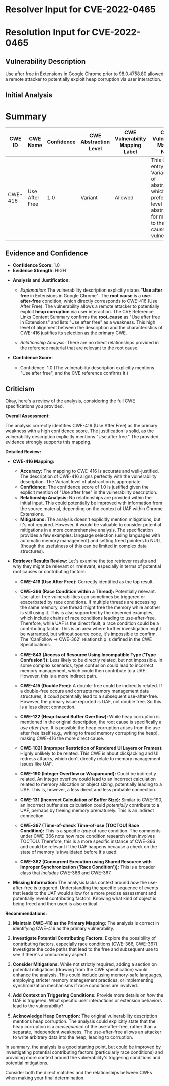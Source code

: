 # Resolver Input for CVE-2022-0465

# Resolution Input for CVE-2022-0465

## Vulnerability Description
Use after free in Extensions in Google Chrome prior to 98.0.4758.80 allowed a remote attacker to potentially exploit heap corruption via user interaction.

## Initial Analysis
# Summary
| CWE ID | CWE Name | Confidence | CWE Abstraction Level | CWE Vulnerability Mapping Label | CWE-Vulnerability Mapping Notes |
|---|---|---|---|---|---|
| CWE-416 | Use After Free | 1.0 | Variant | Allowed | This CWE entry is at the Variant level of abstraction, which is a preferred level of abstraction for mapping to the root causes of vulnerabilities. |

## Evidence and Confidence

*   **Confidence Score:** 1.0
*   **Evidence Strength:** HIGH

- **Analysis and Justification:**  
  - *Explanation:* The vulnerability description explicitly states "**Use after free** in Extensions in Google Chrome". The **root cause** is a **use-after-free** condition, which directly corresponds to CWE-416 (Use After Free). The vulnerability allows a remote attacker to potentially exploit **heap corruption** via user interaction. The CVE Reference Links Content Summary confirms the **root_cause** as "Use after free in Extensions" and lists "Use after free" as a weakness. This high level of alignment between the description and the characteristics of CWE-416 justifies its selection as the primary CWE.

  - *Relationship Analysis:* There are no direct relationships provided in the reference material that are relevant to the root cause.

- **Confidence Score:**  
  - Confidence: 1.0 (The vulnerability description explicitly mentions "Use after free", and the CVE reference confirms it.)

## Criticism
Okay, here's a review of the analysis, considering the full CWE specifications you provided.

**Overall Assessment:**

The analysis correctly identifies CWE-416 (Use After Free) as the primary weakness with a high confidence score. The justification is solid, as the vulnerability description explicitly mentions "Use after free." The provided evidence strongly supports this mapping.

**Detailed Review:**

*   **CWE-416 Mapping:**

    *   **Accuracy:** The mapping to CWE-416 is accurate and well-justified. The description of CWE-416 aligns perfectly with the vulnerability description. The Variant level of abstraction is appropriate.
    *   **Confidence:** The confidence score of 1.0 is justified given the explicit mention of "Use after free" in the vulnerability description.
    *   **Relationship Analysis:** No relationships are provided within the initial input. This could potentially be improved with information from the source material, depending on the context of UAF within Chrome Extensions.
    *   **Mitigations:** The analysis doesn't explicitly mention mitigations, but it's not required. However, it would be valuable to consider potential mitigations in a more comprehensive analysis. The specification provides a few examples: language selection (using languages with automatic memory management) and setting freed pointers to NULL (though the usefulness of this can be limited in complex data structures).

*   **Retriever Results Review:**  Let's examine the top retriever results and why they might be relevant or irrelevant, especially in terms of potential root causes or contributing factors:

    *   **CWE-416 (Use After Free):**  Correctly identified as the top result.

    *   **CWE-366 (Race Condition within a Thread):**  Potentially relevant. Use-after-free vulnerabilities can sometimes be triggered or exacerbated by race conditions. If multiple threads are accessing the same memory, one thread might free the memory while another is still using it. This is also supported by the observed examples, which include chains of race conditions leading to use-after-free. Therefore, while UAF is the direct fault, a race condition could be a contributing factor. This is an area where further investigation might be warranted, but without source code, it's impossible to confirm. The 'CanFollow -> CWE-362' relationship is defined in the CWE Specifications.

    *   **CWE-843 (Access of Resource Using Incompatible Type ('Type Confusion')):**  Less likely to be directly related, but not impossible. In some complex scenarios, type confusion could lead to incorrect memory management, which could then contribute to a UAF. However, this is a more indirect path.

    *   **CWE-415 (Double Free):** A double-free could be indirectly related. If a double-free occurs and corrupts memory management data structures, it *could* potentially lead to a subsequent use-after-free. However, the primary issue reported is UAF, not double free. So this is a less direct connection.

    *   **CWE-122 (Heap-based Buffer Overflow):** While heap corruption is mentioned in the original description, the root cause is specifically a *use after free*. It is possible the heap corruption arises from the use after free itself (e.g., writing to freed memory corrupting the heap), making CWE-416 the more direct cause.

    *   **CWE-1021 (Improper Restriction of Rendered UI Layers or Frames):** Highly unlikely to be related. This CWE is about clickjacking and UI redress attacks, which don't directly relate to memory management issues like UAF.

    *   **CWE-190 (Integer Overflow or Wraparound):** Could be indirectly related. An integer overflow could lead to an incorrect calculation related to memory allocation or object sizing, potentially leading to a UAF. This is, however, a less direct and less probable connection.

    *   **CWE-131 (Incorrect Calculation of Buffer Size):** Similar to CWE-190, an incorrect buffer size calculation could *potentially* contribute to a UAF, perhaps by freeing memory prematurely. This is an indirect connection.

    *   **CWE-367 (Time-of-check Time-of-use (TOCTOU) Race Condition):** This is a specific *type* of race condition. The comments under CWE-366 note how race condition research often involves TOCTOU. Therefore, this is a more specific instance of CWE-366 and could be relevant if the UAF happens because a check on the state of memory is invalidated before it's used.

    *   **CWE-362 (Concurrent Execution using Shared Resource with Improper Synchronization ('Race Condition')):** This is a broader class that *includes* CWE-366 and CWE-367.

*   **Missing Information:** The analysis lacks context around *how* the use-after-free is triggered. Understanding the specific sequence of events that leads to the UAF would allow for a more precise assessment and potentially reveal contributing factors. Knowing what kind of object is being freed and then used is also critical.

**Recommendations:**

1.  **Maintain CWE-416 as the Primary Mapping:** The analysis is correct in identifying CWE-416 as the primary vulnerability.

2.  **Investigate Potential Contributing Factors:** Explore the possibility of contributing factors, especially race conditions (CWE-366, CWE-367). Investigate the code paths that lead to the free and subsequent use to see if there's a concurrency aspect.

3.  **Consider Mitigations:** While not strictly required, adding a section on potential mitigations (drawing from the CWE specification) would enhance the analysis. This could include using memory-safe languages, employing stricter memory management practices, or implementing synchronization mechanisms if race conditions are involved.

4.  **Add Context on Triggering Conditions:** Provide more details on *how* the UAF is triggered. What specific user interactions or extension behaviors lead to the vulnerability?

5.  **Acknowledge Heap Corruption:** The original vulnerability description mentions heap corruption. The analysis could explicitly state that the heap corruption is a *consequence* of the use-after-free, rather than a separate, independent weakness. The use-after-free allows an attacker to write arbitrary data into the heap, leading to corruption.

In summary, the analysis is a good starting point, but could be improved by investigating potential contributing factors (particularly race conditions) and providing more context around the vulnerability's triggering conditions and potential mitigations.

Consider both the direct matches and the relationships between CWEs
when making your final determination.
        
